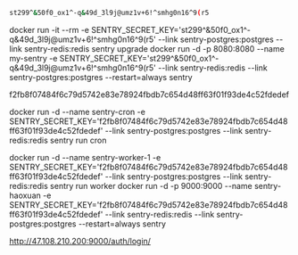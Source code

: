 ```sh
st299^&50f0_ox1^-q&49d_3l9j@umz1v+6!^smhg0n16^9(r5
```
docker run -it --rm -e SENTRY_SECRET_KEY='st299^&50f0_ox1^-q&49d_3l9j@umz1v+6!^smhg0n16^9(r5' --link sentry-postgres:postgres --link sentry-redis:redis sentry upgrade
docker run -d -p 8080:8080 --name my-sentry -e SENTRY_SECRET_KEY='st299^&50f0_ox1^-q&49d_3l9j@umz1v+6!^smhg0n16^9(r5' --link sentry-redis:redis --link sentry-postgres:postgres --restart=always sentry

f2fb8f07484f6c79d5742e83e78924fbdb7c654d48ff63f01f93de4c52fdedef

docker run -d --name sentry-cron -e SENTRY_SECRET_KEY='f2fb8f07484f6c79d5742e83e78924fbdb7c654d48ff63f01f93de4c52fdedef' --link sentry-postgres:postgres --link sentry-redis:redis sentry run cron

docker run -d --name sentry-worker-1 -e SENTRY_SECRET_KEY='f2fb8f07484f6c79d5742e83e78924fbdb7c654d48ff63f01f93de4c52fdedef' --link sentry-postgres:postgres --link sentry-redis:redis sentry run worker
docker run -d -p 9000:9000 --name sentry-haoxuan -e SENTRY_SECRET_KEY='f2fb8f07484f6c79d5742e83e78924fbdb7c654d48ff63f01f93de4c52fdedef' --link sentry-redis:redis --link sentry-postgres:postgres --restart=always sentry

http://47.108.210.200:9000/auth/login/